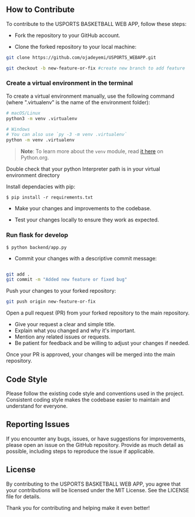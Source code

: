 
## How to Contribute

To contribute to the USPORTS BASKETBALL WEB APP, follow these steps:

- Fork the repository to your GitHub account.

- Clone the forked repository to your local machine:

```bash
git clone https://github.com/ojadeyemi/USPORTS_WEBAPP.git

git checkout -b new-feature-or-fix #create new branch to add feature
```

### Create a virtual environment in the terminal

To create a virtual environment manually, use the following command (where ".virtualenv" is the name of the environment folder):

```bash
# macOS/Linux
python3 -m venv .virtualenv

# Windows
# You can also use `py -3 -m venv .virtualenv`
python -m venv .virtualenv
```
>**Note**: To learn more about the `venv` module, read [it here](https://docs.python.org/3/library/venv.html) on Python.org.

Double check that your python Interpreter path is in your virtual environment directory


Install dependacies with pip:

```
$ pip install -r requirements.txt
```
- Make your changes and improvements to the codebase.

- Test your changes locally to ensure they work as expected.

### Run flask for develop
```
$ python backend/app.py
```

- Commit your changes with a descriptive commit message:


```bash

git add .
git commit -m "Added new feature or fixed bug"
```

Push your changes to your forked repository:

```bash
git push origin new-feature-or-fix
```
Open a pull request (PR) from your forked repository to the main repository.

- Give your request a clear and simple title.
- Explain what you changed and why it's important.
- Mention any related issues or requests.
- Be patient for feedback and be willing to adjust your changes if needed.

Once your PR is approved, your changes will be merged into the main repository.

## Code Style
Please follow the existing code style and conventions used in the project. Consistent coding style makes the codebase easier to maintain and understand for everyone.

## Reporting Issues
If you encounter any bugs, issues, or have suggestions for improvements, please open an issue on the GitHub repository. Provide as much detail as possible, including steps to reproduce the issue if applicable.

## License
By contributing to the USPORTS BASKETBALL WEB APP, you agree that your contributions will be licensed under the MIT License. See the LICENSE file for details.

Thank you for contributing and helping make it even better!
